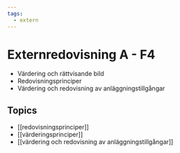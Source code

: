 ```yaml
---
tags:
  - extern
---
```

# Externredovisning A - F4
- Värdering och rättvisande bild
- Redovisningsprinciper
- Värdering och redovisning av anläggningstillgångar

## Topics
- [[redovisningsprinciper]]
- [[värderingsprinciper]]
- [[värdering och redovisning av anläggningstillgångar]]

